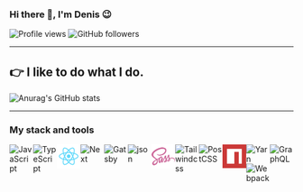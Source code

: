 ### Hi there 👋, I'm Denis :wink:
![Profile views](https://gpvc.arturio.dev/josserden)
![GitHub followers](https://img.shields.io/github/followers/josserden)

---
 👉 I like to do what I do.
---

![Anurag's GitHub stats](https://github-readme-stats.vercel.app/api?username=josserden&show_icons=true&theme=dracula)

---

### My stack and tools

<img align="left" alt="JavaScript" width="42px" src="https://raw.githubusercontent.com/jmnote/z-icons/master/svg/javascript.svg" />
<img align="left" alt="TypeScript" width="42px" src="https://cdn.svgporn.com/logos/typescript-icon.svg" />
<img align="left" alt="React" width="42px" src="https://raw.githubusercontent.com/github/explore/80688e429a7d4ef2fca1e82350fe8e3517d3494d/topics/react/react.png" />
<img align="left" alt="Next" width="42px" src="https://cdn.svgporn.com/logos/nextjs-icon.svg" />
<img align="left" alt="Gatsby" width="42px" src="https://cdn.svgporn.com/logos/gatsby.svg" />
<img align="left" alt="json" width="42px" src="https://cdn.svgporn.com/logos/json.svg" />
<img align="left" alt="Sass" width="42px" src="https://raw.githubusercontent.com/github/explore/80688e429a7d4ef2fca1e82350fe8e3517d3494d/topics/sass/sass.png" />
<img align="left"  alt="Tailwindcss" width="42px" src="https://cdn.svgporn.com/logos/tailwindcss-icon.svg" />
<img align="left"  alt="PostCSS" width="42px" src="https://cdn.svgporn.com/logos/postcss.svg" />
<img align="left" alt="Npm" width="42px" src="https://raw.githubusercontent.com/github/explore/80688e429a7d4ef2fca1e82350fe8e3517d3494d/topics/npm/npm.png" />
<img align="left" alt="Yarn" width="42px" src="https://cdn.svgporn.com/logos/yarn.svg" />
<img align="left" alt="GraphQL" width="42px" src="https://cdn.svgporn.com/logos/graphql.svg" />
<img align="left" alt="Webpack" width="42px" src="https://cdn.svgporn.com/logos/webpack.svg" />
